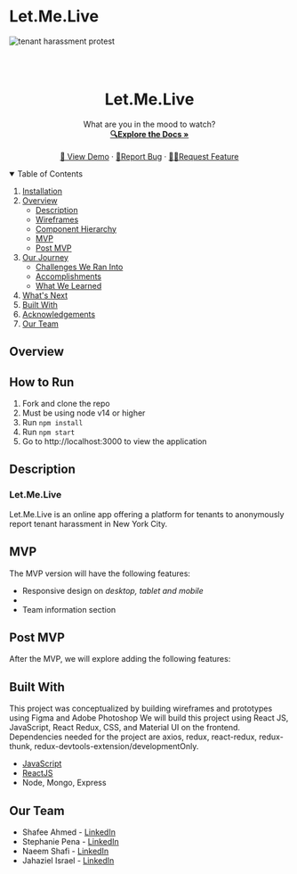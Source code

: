 # Let.Me.Live

<img src="https://i.imgur.com/Q4EFKVc.png" alt="tenant harassment protest" />

###


<!-- PROJECT LOGO -->
<br />
<p align="center">

  <h1 align="center">Let.Me.Live</h1>

  <p align="center">
    What are you in the mood to watch?
    <br />
    <a href="https://github.com/shafeeshafee/Let.Me.Live"><strong>🔍Explore the Docs »</strong></a>
    <br />
    <br />
    <a href="">👀 View Demo</a>
    ·
    <a href="https://github.com/shafeeshafee/Let.Me.Live">🐛Report Bug</a>
    ·
    <a href="https://github.com/shafeeshafee/Let.Me.Live">✍🏽Request Feature</a>
  </p>
</p>

<!-- TABLE OF CONTENTS -->
<details open="open">
  <summary>Table of Contents</summary>
  <ol>
    <li>
      <a href="#installation">Installation</a>
      <li>
      <a href="#overview">Overview</a>
      <ul>
        <li><a href="#description">Description</a></li>
         <li><a href="#wireframes">Wireframes</a></li>
         <li><a href="#component-hierarchy">Component Hierarchy</a></li>
         <li><a href="#mvp">MVP</a></li>
         <li><a href="#post-mvp">Post MVP</a></li>
      </ul>
    </li>
    <li>
      <a href="#our-journey">Our Journey</a>
      <ul>
        <li><a href="#challenges-we-ran-into">Challenges We Ran Into</a></li>
        <li><a href="#accomplishments">Accomplishments</a></li>
        <li><a href="#what-we-learned">What We Learned</a></li>
      </ul>
    </li>
    <li><a href="#whats-next">What's Next</a></li>
    <li><a href="#built-with">Built With</a></li>
    <li><a href="#acknowledgements">Acknowledgements</a></li>
    <li><a href="#our-team">Our Team</a></li>
  </ol>
</details>

<!-- ABOUT THE PROJECT -->

## Overview

## How to Run

1. Fork and clone the repo
2. Must be using node v14 or higher
3. Run `npm install`
4. Run `npm start`
5. Go to http://localhost:3000 to view the application

## Description

### Let.Me.Live

Let.Me.Live is an online app offering a platform for tenants to anonymously report tenant harassment in New York City.

## MVP

The MVP version will have the following features:

- Responsive design on _desktop, tablet and mobile_
-
- Team information section

## Post MVP

After the MVP, we will explore adding the following features:

<!-- BUILT WITH -->

## Built With

This project was conceptualized by building wireframes and prototypes using Figma and Adobe Photoshop We will build this project using React JS, JavaScript, React Redux, CSS, and Material UI on the frontend. Dependencies needed for the project are axios, redux, react-redux, redux-thunk, redux-devtools-extension/developmentOnly.

- [JavaScript](https://javascript.com)
- [ReactJS](https://reactjs.org)
- Node, Mongo, Express

<!-- CONTACT -->

## Our Team

- Shafee Ahmed - [LinkedIn](https://www.linkedin.com/in/shafeelinks/)
- Stephanie Pena - [LinkedIn](https://www.linkedin.com/in/stephanieapena/)
- Naeem Shafi - [LinkedIn](https://www.linkedin.com/in/naeem-s-93a35b67/)
- Jahaziel Israel - [LinkedIn]()

<!-- MARKDOWN LINKS & IMAGES -->
<!-- https://www.markdownguide.org/basic-syntax/#reference-style-links -->
